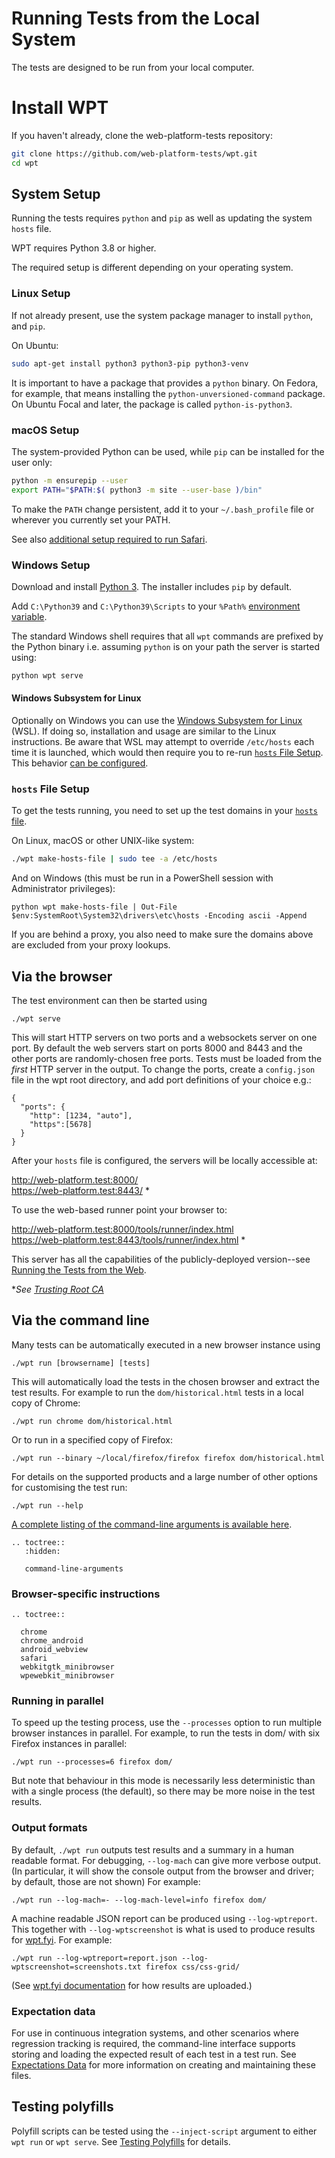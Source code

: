 # Running Tests from the Local System

The tests are designed to be run from your local computer.

# Install WPT

If you haven't already, clone the web-platform-tests repository:

```bash
git clone https://github.com/web-platform-tests/wpt.git
cd wpt
```

## System Setup

Running the tests requires `python` and `pip` as well as updating the
system `hosts` file.

WPT requires Python 3.8 or higher.

The required setup is different depending on your operating system.

### Linux Setup

If not already present, use the system package manager to install `python`,
and `pip`.

On Ubuntu:

```bash
sudo apt-get install python3 python3-pip python3-venv
```

It is important to have a package that provides a `python` binary. On Fedora,
for example, that means installing the `python-unversioned-command` package. On
Ubuntu Focal and later, the package is called `python-is-python3`.

### macOS Setup

The system-provided Python can be used, while `pip` can be
installed for the user only:

```bash
python -m ensurepip --user
export PATH="$PATH:$( python3 -m site --user-base )/bin"
```

To make the `PATH` change persistent, add it to your `~/.bash_profile` file or
wherever you currently set your PATH.

See also [additional setup required to run Safari](safari.md).

### Windows Setup

Download and install [Python 3](https://www.python.org/downloads). The
installer includes `pip` by default.

Add `C:\Python39` and `C:\Python39\Scripts` to your `%Path%`
[environment variable](http://www.computerhope.com/issues/ch000549.htm).

The standard Windows shell requires that all `wpt` commands are prefixed
by the Python binary i.e. assuming `python` is on your path the server is
started using:

```bash
python wpt serve
```

#### Windows Subsystem for Linux

Optionally on Windows you can use the [Windows Subsystem for
Linux](https://docs.microsoft.com/en-us/windows/wsl/about) (WSL). If doing so,
installation and usage are similar to the Linux instructions. Be aware that WSL
may attempt to override `/etc/hosts` each time it is launched, which would then
require you to re-run [`hosts` File Setup](#hosts-file-setup). This behavior
[can be configured](https://docs.microsoft.com/en-us/windows/wsl/wsl-config#network).

### `hosts` File Setup

To get the tests running, you need to set up the test domains in your
[`hosts` file](http://en.wikipedia.org/wiki/Hosts_%28file%29%23Location_in_the_file_system).

On Linux, macOS or other UNIX-like system:

```bash
./wpt make-hosts-file | sudo tee -a /etc/hosts
```

And on Windows (this must be run in a PowerShell session with Administrator privileges):

```
python wpt make-hosts-file | Out-File $env:SystemRoot\System32\drivers\etc\hosts -Encoding ascii -Append
```

If you are behind a proxy, you also need to make sure the domains above are
excluded from your proxy lookups.

## Via the browser

The test environment can then be started using

    ./wpt serve

This will start HTTP servers on two ports and a websockets server on
one port. By default the web servers start on ports 8000 and 8443 and the other
ports are randomly-chosen free ports. Tests must be loaded from the
*first* HTTP server in the output. To change the ports,
create a `config.json` file in the wpt root directory, and add
port definitions of your choice e.g.:

```
{
  "ports": {
    "http": [1234, "auto"],
    "https":[5678]
  }
}
```

After your `hosts` file is configured, the servers will be locally accessible at:

http://web-platform.test:8000/<br>
https://web-platform.test:8443/ *

To use the web-based runner point your browser to:

http://web-platform.test:8000/tools/runner/index.html<br>
https://web-platform.test:8443/tools/runner/index.html *

This server has all the capabilities of the publicly-deployed version--see
[Running the Tests from the Web](from-web.md).

\**See [Trusting Root CA](../tools/certs/README.md)*

## Via the command line

Many tests can be automatically executed in a new browser instance using

    ./wpt run [browsername] [tests]

This will automatically load the tests in the chosen browser and extract the
test results. For example to run the `dom/historical.html` tests in a local
copy of Chrome:

    ./wpt run chrome dom/historical.html

Or to run in a specified copy of Firefox:

    ./wpt run --binary ~/local/firefox/firefox firefox dom/historical.html

For details on the supported products and a large number of other options for
customising the test run:

    ./wpt run --help

[A complete listing of the command-line arguments is available
here](command-line-arguments.html#run).

```eval_rst
.. toctree::
   :hidden:

   command-line-arguments
```

### Browser-specific instructions

```eval_rst
.. toctree::

  chrome
  chrome_android
  android_webview
  safari
  webkitgtk_minibrowser
  wpewebkit_minibrowser
```

### Running in parallel

To speed up the testing process, use the `--processes` option to run multiple
browser instances in parallel. For example, to run the tests in dom/ with six
Firefox instances in parallel:

    ./wpt run --processes=6 firefox dom/

But note that behaviour in this mode is necessarily less deterministic than with
a single process (the default), so there may be more noise in the test results.

### Output formats

By default, `./wpt run` outputs test results and a summary in a human readable
format. For debugging, `--log-mach` can give more verbose output. (In particular,
it will show the console output from the browser and driver;
by default, those are not shown) For example:

    ./wpt run --log-mach=- --log-mach-level=info firefox dom/

A machine readable JSON report can be produced using `--log-wptreport`. This
together with `--log-wptscreenshot` is what is used to produce results for
[wpt.fyi](https://wpt.fyi). For example:

    ./wpt run --log-wptreport=report.json --log-wptscreenshot=screenshots.txt firefox css/css-grid/

(See [wpt.fyi documentation](https://github.com/web-platform-tests/wpt.fyi/blob/main/api/README.md#results-creation)
for how results are uploaded.)

### Expectation data

For use in continuous integration systems, and other scenarios where regression
tracking is required, the command-line interface supports storing and loading
the expected result of each test in a test run. See [Expectations
Data](../../tools/wptrunner/docs/expectation) for more information on creating
and maintaining these files.

## Testing polyfills

Polyfill scripts can be tested using the `--inject-script` argument to either
`wpt run` or `wpt serve`. See [Testing Polyfills](testing-polyfills) for
details.
